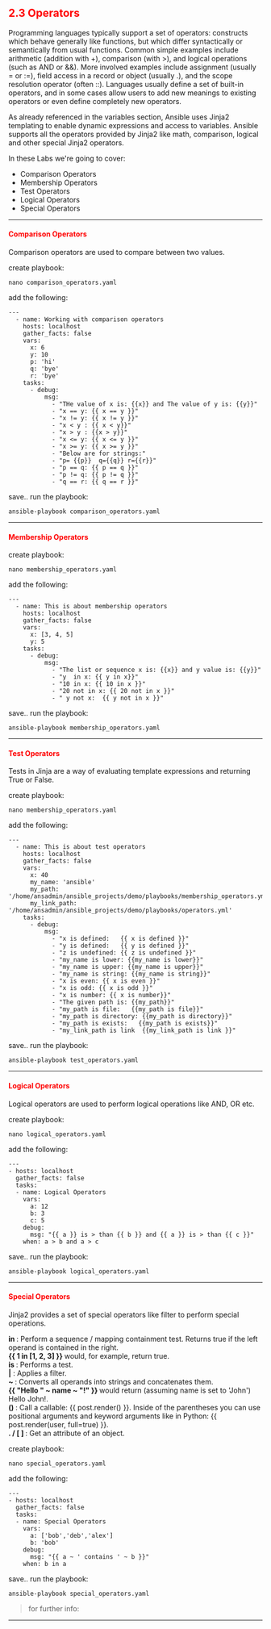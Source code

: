 ## <font color='red'> 2.3 Operators </font>
Programming languages typically support a set of operators: constructs which behave generally like functions, but which differ syntactically or semantically from usual functions. Common simple examples include arithmetic (addition with +), comparison (with >), and logical operations (such as AND or &&). More involved examples include assignment (usually = or :=), field access in a record or object (usually .), and the scope resolution operator (often ::). Languages usually define a set of built-in operators, and in some cases allow users to add new meanings to existing operators or even define completely new operators.

As already referenced in the variables section, Ansible uses Jinja2 templating to enable dynamic expressions and access to variables. Ansible supports all the operators provided by Jinja2 like math, comparison, logical and other special Jinja2 operators.

In these Labs we're going to cover:
* Comparison Operators
* Membership Operators
* Test Operators
* Logical Operators
* Special Operators

---

#### <font color='red'>Comparison Operators</font>
Comparison operators are used to compare between two values.

create playbook:
```
nano comparison_operators.yaml
```
add the following:
```
---
  - name: Working with comparison operators
    hosts: localhost
    gather_facts: false
    vars:
      x: 6
      y: 10
      p: 'hi'
      q: 'bye'
      r: 'bye'
    tasks:
      - debug:
          msg:
            - "THe value of x is: {{x}} and The value of y is: {{y}}"
            - "x == y: {{ x == y }}"
            - "x != y: {{ x != y }}"
            - "x < y : {{ x < y}}"
            - "x > y : {{x > y}}"
            - "x <= y: {{ x <= y }}"
            - "x >= y: {{ x >= y }}"
            - "Below are for strings:"
            - "p= {{p}}  q={{q}} r={{r}}"
            - "p == q: {{ p == q }}"
            - "p != q: {{ p != q }}"
            - "q == r: {{ q == r }}"
```
save..
run the playbook:
```
ansible-playbook comparison_operators.yaml
```

---

#### <font color='red'>Membership Operators</font>

create playbook:
```
nano membership_operators.yaml
```
add the following:
```
---
  - name: This is about membership operators
    hosts: localhost
    gather_facts: false
    vars:
      x: [3, 4, 5]
      y: 5
    tasks:
      - debug:
          msg:
            - "The list or sequence x is: {{x}} and y value is: {{y}}"
            - "y  in x: {{ y in x}}"
            - "10 in x: {{ 10 in x }}"
            - "20 not in x: {{ 20 not in x }}"
            - " y not x:  {{ y not in x }}"
```
save..
run the playbook:
```
ansible-playbook membership_operators.yaml
```

---

#### <font color='red'>Test Operators</font>
Tests in Jinja are a way of evaluating template expressions and returning True or False.

create playbook:
```
nano membership_operators.yaml
```
add the following:
```
---
  - name: This is about test operators
    hosts: localhost
    gather_facts: false
    vars:
      x: 40
      my_name: 'ansible'
      my_path: '/home/ansadmin/ansible_projects/demo/playbooks/membership_operators.yml'
      my_link_path: '/home/ansadmin/ansible_projects/demo/playbooks/operators.yml'
    tasks:
      - debug:
          msg:
            - "x is defined:   {{ x is defined }}"
            - "y is defined:   {{ y is defined }}"
            - "z is undefined: {{ z is undefined }}"
            - "my_name is lower: {{my_name is lower}}"
            - "my_name is upper: {{my_name is upper}}"
            - "my_name is string: {{my_name is string}}"
            - "x is even: {{ x is even }}"
            - "x is odd: {{ x is odd }}"
            - "x is number: {{ x is number}}"
            - "The given path is: {{my_path}}"
            - "my_path is file:   {{my_path is file}}"
            - "my_path is directory: {{my_path is directory}}"
            - "my_path is exists:   {{my_path is exists}}"
            - "my_link_path is link  {{my_link_path is link }}"
```
save..
run the playbook:
```
ansible-playbook test_operators.yaml
```

---

#### <font color='red'>Logical Operators</font>
Logical operators are used to perform logical operations like AND, OR etc.

create playbook:
```
nano logical_operators.yaml
```
add the following:
```
---
- hosts: localhost
  gather_facts: false
  tasks:
  - name: Logical Operators
    vars:
      a: 12
      b: 3
      c: 5
    debug:
      msg: "{{ a }} is > than {{ b }} and {{ a }} is > than {{ c }}"
    when: a > b and a > c
```
save..
run the playbook:
```
ansible-playbook logical_operators.yaml
```

---

#### <font color='red'>Special Operators</font>
Jinja2 provides a set of special operators like filter to perform special operations.

<b> in </b> : Perform a sequence / mapping containment test. Returns true if the left operand is contained in the right.  
<b> {{ 1 in [1, 2, 3] }} </b>would, for example, return true.  
<b> is </b>: Performs a test.  
<b> |</b> : Applies a filter.  
<b> ~ </b>: Converts all operands into strings and concatenates them.  
<b> {{ "Hello " ~ name ~ "!" }} </b>would return (assuming name is set to 'John') Hello John!.  
<b>() </b> : Call a callable: {{ post.render() }}. Inside of the parentheses you can use positional arguments and
     keyword arguments like in Python: {{ post.render(user, full=true) }}.  
<b> . / [ ] </b>: Get an attribute of an object.  

create playbook:
```
nano special_operators.yaml
```
add the following:
```
---
- hosts: localhost
  gather_facts: false
  tasks:
  - name: Special Operators
    vars:
      a: ['bob','deb','alex']
      b: 'bob'
    debug:
      msg: "{{ a ~ ' contains ' ~ b }}"
    when: b in a
```
save..
run the playbook:
```
ansible-playbook special_operators.yaml
```

  > for further info: 

---